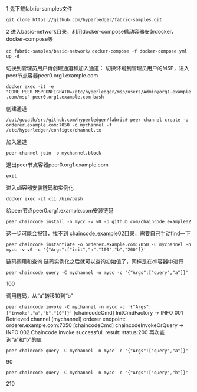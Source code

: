 1 先下载fabric-samples文件

`git clone https://github.com/hyperledger/fabric-samples.git`

2 进入basic-network目录，利用docker-compose启动容器安装docker、docker-compose等

`cd fabric-samples/basic-network/`
`docker-compose -f docker-compose.yml up -d`

切换到管理员用户再创建通道和加入通道：
切换环境到管理员用户的MSP，进入peer节点容器peer0.org1.example.com

`docker exec -it -e "CORE_PEER_MSPCONFIGPATH=/etc/hyperledger/msp/users/Admin@org1.example.com/msp" peer0.org1.example.com bash`

创建通道

`/opt/gopath/src/github.com/hyperledger/fabric# peer channel create -o orderer.example.com:7050 -c mychannel -f` `/etc/hyperledger/configtx/channel.tx`

加入通道

`peer channel join -b mychannel.block`

退出peer节点容器peer0.org1.example.com

`exit`

进入cli容器安装链码和实例化

`docker exec -it cli /bin/bash`

给peer节点peer0.org1.example.com安装链码

`peer chaincode install -n mycc -v v0 -p github.com/chaincode_example02`

这一步可能会报错，找不到 chaincode_example02目录，需要自己手动find一下

`peer chaincode instantiate -o orderer.example.com:7050 -C mychannel -n mycc -v v0 -c '{"Args":["init","a","100","b","200"]}'`

链码调用和查询
链码实例化之后就可以查询初始值了，同样是在cli容器中进行

`peer chaincode query -C mychannel -n mycc -c '{"Args":["query","a"]}'`

100

调用链码，从“a”转移10到“b”

`peer chaincode invoke -C mychannel -n mycc -c '{"Args":["invoke","a","b","10"]}'`
[chaincodeCmd] InitCmdFactory -> INFO 001 Retrieved channel (mychannel) orderer endpoint: orderer.example.com:7050
[chaincodeCmd] chaincodeInvokeOrQuery -> INFO 002 Chaincode invoke successful. result: status:200 
再次查询“a”和“b”的值

`peer chaincode query -C mychannel -n mycc -c '{"Args":["query","a"]}'`

90

`peer chaincode query -C mychannel -n mycc -c '{"Args":["query","b"]}'`

210


